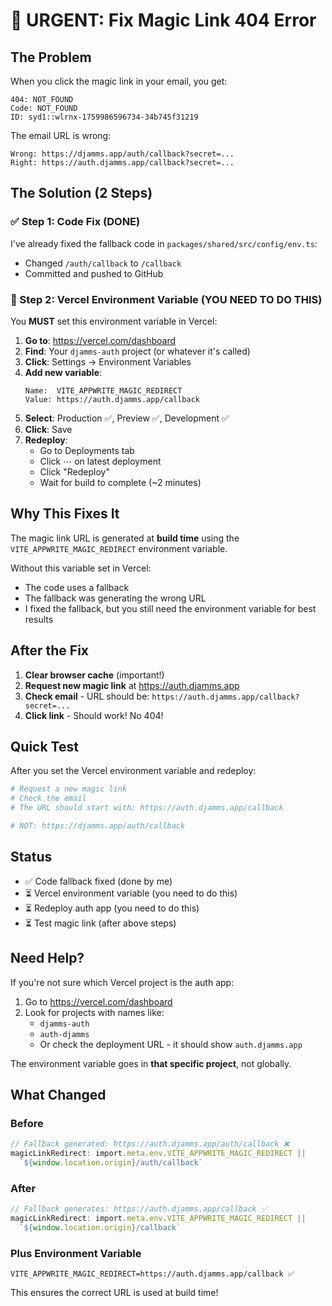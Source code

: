 # 🚨 URGENT: Fix Magic Link 404 Error

## The Problem

When you click the magic link in your email, you get:
```
404: NOT_FOUND
Code: NOT_FOUND
ID: syd1::wlrnx-1759986596734-34b745f31219
```

The email URL is wrong:
```
Wrong: https://djamms.app/auth/callback?secret=...
Right: https://auth.djamms.app/callback?secret=...
```

## The Solution (2 Steps)

### ✅ Step 1: Code Fix (DONE)

I've already fixed the fallback code in `packages/shared/src/config/env.ts`:
- Changed `/auth/callback` to `/callback`
- Committed and pushed to GitHub

### 🔴 Step 2: Vercel Environment Variable (YOU NEED TO DO THIS)

You **MUST** set this environment variable in Vercel:

1. **Go to**: https://vercel.com/dashboard
2. **Find**: Your `djamms-auth` project (or whatever it's called)
3. **Click**: Settings → Environment Variables
4. **Add new variable**:
   ```
   Name:  VITE_APPWRITE_MAGIC_REDIRECT
   Value: https://auth.djamms.app/callback
   ```
5. **Select**:  Production ✅, Preview ✅, Development ✅
6. **Click**: Save
7. **Redeploy**:
   - Go to Deployments tab
   - Click ⋯ on latest deployment
   - Click "Redeploy"
   - Wait for build to complete (~2 minutes)

## Why This Fixes It

The magic link URL is generated at **build time** using the `VITE_APPWRITE_MAGIC_REDIRECT` environment variable.

Without this variable set in Vercel:
- The code uses a fallback
- The fallback was generating the wrong URL
- I fixed the fallback, but you still need the environment variable for best results

## After the Fix

1. **Clear browser cache** (important!)
2. **Request new magic link** at https://auth.djamms.app
3. **Check email** - URL should be: `https://auth.djamms.app/callback?secret=...`
4. **Click link** - Should work! No 404!

## Quick Test

After you set the Vercel environment variable and redeploy:

```bash
# Request a new magic link
# Check the email
# The URL should start with: https://auth.djamms.app/callback

# NOT: https://djamms.app/auth/callback
```

## Status

- ✅ Code fallback fixed (done by me)
- ⏳ Vercel environment variable (you need to do this)
- ⏳ Redeploy auth app (you need to do this)
- ⏳ Test magic link (after above steps)

## Need Help?

If you're not sure which Vercel project is the auth app:
1. Go to https://vercel.com/dashboard
2. Look for projects with names like:
   - `djamms-auth`
   - `auth-djamms`
   - Or check the deployment URL - it should show `auth.djamms.app`

The environment variable goes in **that specific project**, not globally.

## What Changed

### Before
```typescript
// Fallback generated: https://auth.djamms.app/auth/callback ❌
magicLinkRedirect: import.meta.env.VITE_APPWRITE_MAGIC_REDIRECT || 
  `${window.location.origin}/auth/callback`
```

### After
```typescript
// Fallback generates: https://auth.djamms.app/callback ✅
magicLinkRedirect: import.meta.env.VITE_APPWRITE_MAGIC_REDIRECT || 
  `${window.location.origin}/callback`
```

### Plus Environment Variable
```
VITE_APPWRITE_MAGIC_REDIRECT=https://auth.djamms.app/callback ✅
```

This ensures the correct URL is used at build time!
